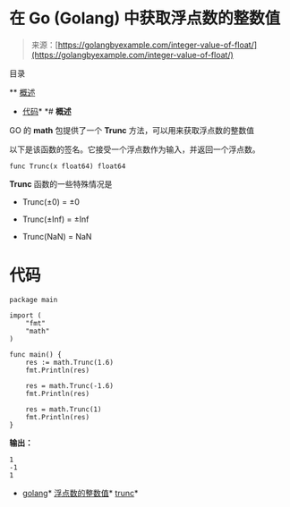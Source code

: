 <!--yml

类别：未分类

日期：2024-10-13 06:14:35

-->

# 在 Go (Golang) 中获取浮点数的整数值

> 来源：[https://golangbyexample.com/integer-value-of-float/](https://golangbyexample.com/integer-value-of-float/)

目录

**   [概述](#Overview "Overview")

+   [代码](#Code "Code")*  *# **概述**

GO 的 **math** 包提供了一个 **Trunc** 方法，可以用来获取浮点数的整数值

以下是该函数的签名。它接受一个浮点数作为输入，并返回一个浮点数。

```
func Trunc(x float64) float64
```

**Trunc** 函数的一些特殊情况是

+   Trunc(±0) = ±0

+   Trunc(±Inf) = ±Inf

+   Trunc(NaN) = NaN

# **代码**

```
package main

import (
    "fmt"
    "math"
)

func main() {
    res := math.Trunc(1.6)
    fmt.Println(res)

    res = math.Trunc(-1.6)
    fmt.Println(res)

    res = math.Trunc(1)
    fmt.Println(res)
}
```

**输出：**

```
1
-1
1
```

+   [golang](https://golangbyexample.com/tag/golang/)*   [浮点数的整数值](https://golangbyexample.com/tag/integer-value-of-float/)*   [trunc](https://golangbyexample.com/tag/trunc/)*
